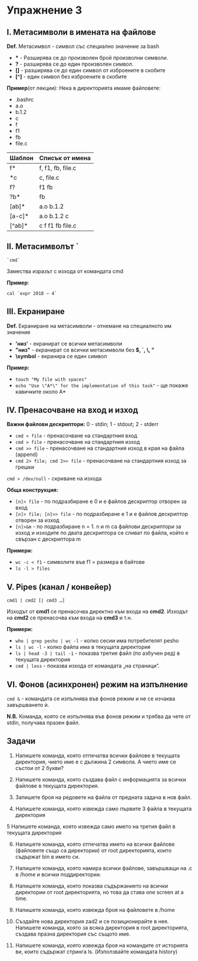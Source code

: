 ﻿
# Упражнение 3

## I. Метасимволи в имената на файлове

**Def.** Метасимвол - символ със специално значение за bash

* **\*** - Разширява се до произволен брой произволни символи. 
* **?** - разширява се до един произволен символ.
* **[]** - разширява се до един символ от изброените в скобите
* **[^]** - един символ без изброените в скобите

**Пример**(от лекции): Нека в директорията имаме файловете:
- .bashrc
- a.o
- b.1.2
- c
- f
- f1
- fb
- file.c

| Шаблон | Списък от имена |
|--|--|
| f\* | f, f1, fb, file.c |
| \*c | c, file.c |
| f? | f1 fb |
| ?b\* | fb |
| [ab]\* | a.o b.1.2 |
| [a-c]\* | a.o b.1.2 c |
| [^ab]\* | c f f1 fb file.c |

## II.  Метасимволът `

    `cmd`
Замества изразът с изхода от командата cmd

**Пример**: 

    cal `expr 2018 – 4`

## III. Екраниране

**Def.** Екраниране на метасимволи - отнемане на специалното им значение

- **'низ'** - екранират се всички метасимволи
- **"низ"** - екранират се всички метасимволи без **$, \`, \\, "**
- **\symbol** - екранира се един символ

**Пример:** 
* `touch "My file with spaces"`
* `echo "Use \"A*\" for the implementation of this task"` - ще покаже кавичките около A*

## IV.  Пренасочване на вход и изход

**Важни файлови дескриптори:** 0 - stdin; 1 - stdout; 2 - stderr

- `cmd < file` - пренасочване на стандартния вход
- `cmd > file` - пренасочване на стандартния изход
- `cmd >> file` - пренасочване на стандартния изход в края на файла (append)
- `cmd 2> file; cmd 2>> file` - пренасочване на стандартния изход за грешки

`cmd > /dev/null` - скриване на изхода  

**Обща конструкция:**
- `[n]< file` - по подразбиране е 0 и е файлов дескриптор отворен за вход
- `[n]> file; [n]>> file` - по подразбиране е 1 и е файлов дескриптор отворен за изход
- `[n]>&m` - по подразбиране n = 1. n и m са файлови дескриптори за изход и изходите по двата дескриптора се сливат по файла, който е свързан с дескриптора m

**Примери:**
* `wc -c < f1` - символите във f1 = размера в байтове
* `ls -l > files`

## V.   Pipes (канал / конвейер)

    cmd1 | cmd2 [| cmd3 …]

Изходът от **cmd1** се пренасочва директно към входа на **cmd2**. Изходът на **cmd2** се пренасочва към входа на **cmd3** и т.н.

**Примери:** 
* `who | grep pesho | wc -l` - колко сесии има потребителят pesho
* `ls | wc -l` - колко файла има в текущата директория
* `ls | head -3 | tail -1` - показва третия файл (по азбучен ред) в текущата директория
* `cmd | less` - показва изхода от командата „на страници“. 

## VI.  Фонов (асинхронен) режим на изпълнение

`cmd &` - командата се изпълнява във фонов режим и не се изчаква завършването ѝ. 

**N.B.** Команда, която се изпълнява във фонов режим и трябва да чете от stdin, получава празен файл. 

## Задачи

1. Напишете команда, която отпечатва всички файлове в текущата директория, чието име е с дължина 2 символа. А чието име се състои от 2 букви?

2. Напишете команда, която създава файл с информацията за всички файлове в текущата директория.

3. Запишете броя на редовете на файла от предната задача в нов файл.

4. Напишете команда, която извежда само първите 3 файла в текущата директория

5 Напишете команда, която извежда само името на третия файл в текущата директория

6. Напишете команда, която отпечатва името на всички файлове (файловете също са директории) от root директорията, които съдържат bin в името си.

7. Напишете команда, която намира всички файлове, завършващи на .c в /home и всички поддиректории. 

8. Напишете команда, която показва съдържанието на всички директории от root директорията, но това да става one screen at a time.

9. Напишете команда, която извежда броя на файловете в /home

10. Създайте нова директория zad2 и се позиционирайте в нея. Напишете команда, която за всяка директория в root директорията, създава празна директория със същото име. 

11. Напишете команда, която извежда броя на командите от историята ви, които съдържат стринга ls. (Използвайте командата history)
